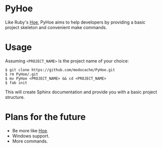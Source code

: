 # PyHoe

Like Ruby's [Hoe](https://github.com/seattlerb/hoe), PyHoe aims
to help developers by providing a basic project skeleton and 
convenient make commands.

# Usage

Assuming `<PROJECT_NAME>` is the project name of your choice:

    $ git clone https://github.com/modocache/PyHoe.git
    $ rm PyHoe/.git
    $ mv PyHoe <PROJECT_NAME> && cd <PROJECT_NAME>
    $ fab init

This will create Sphinx documentation and provide you with a
basic project structure.

# Plans for the future

- Be more like [Hoe](https://github.com/seattlerb/hoe).
- Windows support.
- More commands.
